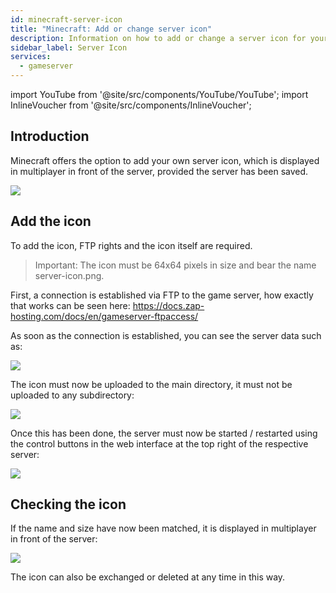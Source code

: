 ```yaml
---
id: minecraft-server-icon
title: "Minecraft: Add or change server icon"
description: Information on how to add or change a server icon for your Minecraft server from ZAP-Hosting - ZAP-Hosting.com documentation
sidebar_label: Server Icon
services:
  - gameserver
---
```


import YouTube from '@site/src/components/YouTube/YouTube';
import InlineVoucher from '@site/src/components/InlineVoucher';


## Introduction
Minecraft offers the option to add your own server icon, which is displayed in multiplayer in front of the server, provided the server has been saved.

![](https://screensaver01.zap-hosting.com/index.php/s/zFQLZmRrLWrKN7r/preview)

<YouTube videoId="m5mpKcd9Ur0" title="How to change the ICON on your Minecraft Server " description="Feel like you understand better when you see things in action?  We’ve got you! Dive into our video that breaks it all down for you. Whether you're in a rush or just prefer to soak up information in the most engaging way possible!"/>

<InlineVoucher />

## Add the icon

To add the icon, FTP rights and the icon itself are required.

>Important: The icon must be 64x64 pixels in size and bear the name server-icon.png. 

First, a connection is established via FTP to the game server, how exactly that works can be seen here: https://docs.zap-hosting.com/docs/en/gameserver-ftpaccess/

As soon as the connection is established, you can see the server data such as:

![](https://user-images.githubusercontent.com/61839701/170329249-053b5777-9058-4bb1-8ec1-7f9740ab6afd.png)

The icon must now be uploaded to the main directory, it must not be uploaded to any subdirectory:

![](https://user-images.githubusercontent.com/61839701/170329289-580bd096-1c66-414a-817e-ef40afddd48b.png)

Once this has been done, the server must now be started / restarted using the control buttons in the web interface at the top right of the respective server:

![](https://user-images.githubusercontent.com/61839701/170329312-c8e6bc33-ccfe-4d6a-99ab-1f92232cabbb.png)

## Checking the icon 

If the name and size have now been matched, it is displayed in multiplayer in front of the server:

![](https://user-images.githubusercontent.com/61839701/170329376-18fca5d7-1815-49cd-978b-3d3503f07171.png)

The icon can also be exchanged or deleted at any time in this way.
